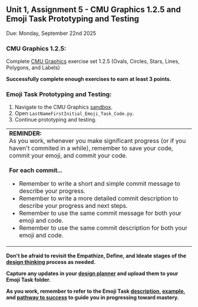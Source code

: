 ## Unit 1, Assignment 5 - CMU Graphics 1.2.5 and Emoji Task Prototyping and Testing
Due: Monday, September 22nd 2025

### CMU Graphics 1.2.5:
Complete [CMU Graphics](https://academy.cs.cmu.edu/) exercise set 1.2.5 (Ovals, Circles, Stars, Lines, Polygons, and Labels)

**Successfully complete enough exercises to earn at least 3 points.**

### Emoji Task Prototyping and Testing:
1. Navigate to the CMU Graphics [sandbox](https://academy.cs.cmu.edu/ide).
2. Open `LastNameFirstInitial_Emoji_Task_Code.py`.
3. Continue prototyping and testing.

<table>
      <tr>
         <td>
            <b>REMINDER:</b><br>
            As you work, whenever you make significant progress (or if you haven't commited in a while), remember to save your code, commit your emoji, and commit your code.<br><br>
            <b>For each commit...</b>
            <ul>
              <li>Remember to write a short and simple commit message to describe your progress.</li>
              <li>Remember to write a more detailed commit description to describe your progress and next steps.</li>
              <li>Remember to use the same commit message for both your emoji and code.</li>
              <li>Remember to use the same commit description for both your emoji and code.</li>
         </td>
      </tr>
   </table>

**Don't be afraid to revisit the Empathize, Define, and Ideate stages of the [design thinking](https://github.com/MrJSwotinsky/AP_Computer_Science_Principles_2025_2026/blob/main/Resources/Design%20Thinking.pdf) process as needed.**

**Capture any updates in your [design planner](https://github.com/MrJSwotinsky/AP_Computer_Science_Principles_2025_2026/blob/main/Resources/Design%20Planner.pdf) and upload them to your Emoji Task folder.**

**As you work, remember to refer to the Emoji Task [description](https://github.com/MrJSwotinsky/AP_Computer_Science_Principles_2025_2026/blob/main/Unit_1_Intro_to_CMU_Graphics/Tasks/Emoji_Task/Description_Emoji_Task.md), [example](https://github.com/MrJSwotinsky/AP_Computer_Science_Principles_2025_2026/tree/main/Unit_1_Intro_to_CMU_Graphics/Tasks/Emoji_Task/Sample), and [pathway to success](https://github.com/MrJSwotinsky/AP_Computer_Science_Principles_2025_2026/blob/main/Unit_1_Intro_to_CMU_Graphics/Tasks/Emoji_Task/Pathway%20to%20Success%20-%20Emoji%20Task.pdf) to guide you in progressing toward mastery.**
